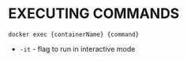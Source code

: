 # EXECUTING COMMANDS

`docker exec {containerName} {command}`
- `-it` - flag to run in interactive mode